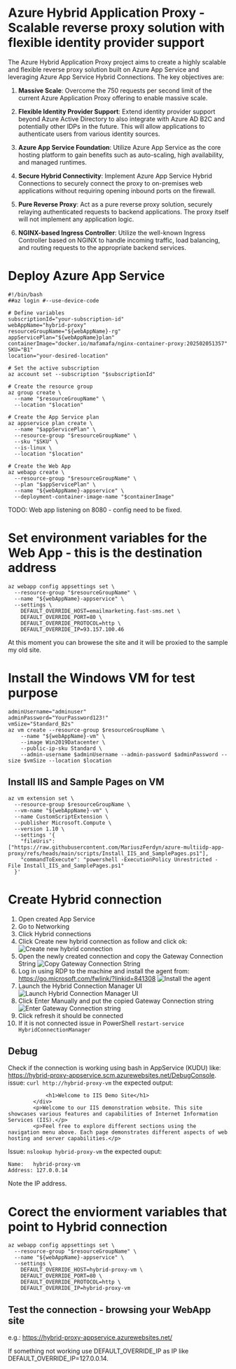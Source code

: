 # Azure Hybrid Application Proxy - Scalable reverse proxy solution with flexible identity provider support

The Azure Hybrid Application Proxy project aims to create a highly scalable and flexible reverse proxy solution built on Azure App Service and leveraging Azure App Service Hybrid Connections. The key objectives are:

1. **Massive Scale**: Overcome the 750 requests per second limit of the current Azure Application Proxy offering to enable massive scale.

2. **Flexible Identity Provider Support**: Extend identity provider support beyond Azure Active Directory to also integrate with Azure AD B2C and potentially other IDPs in the future. This will allow applications to authenticate users from various identity sources.

3. **Azure App Service Foundation**: Utilize Azure App Service as the core hosting platform to gain benefits such as auto-scaling, high availability, and managed runtimes.

4. **Secure Hybrid Connectivity**: Implement Azure App Service Hybrid Connections to securely connect the proxy to on-premises web applications without requiring opening inbound ports on the firewall.

5. **Pure Reverse Proxy**: Act as a pure reverse proxy solution, securely relaying authenticated requests to backend applications. The proxy itself will not implement any application logic.

6. **NGINX-based Ingress Controller**: Utilize the well-known Ingress Controller based on NGINX to handle incoming traffic, load balancing, and routing requests to the appropriate backend services.

# Deploy Azure App Service
```
#!/bin/bash
##az login #--use-device-code

# Define variables
subscriptionId="your-subscription-id"
webAppName="hybrid-proxy"
resourceGroupName="${webAppName}-rg"
appServicePlan="${webAppName}plan"
containerImage="docker.io/mafamafa/nginx-container-proxy:202502051357"
SKU="B1"
location="your-desired-location"

# Set the active subscription
az account set --subscription "$subscriptionId"

# Create the resource group
az group create \
  --name "$resourceGroupName" \
  --location "$location"

# Create the App Service plan
az appservice plan create \
  --name "$appServicePlan" \
  --resource-group "$resourceGroupName" \
  --sku "$SKU" \
  --is-linux \
  --location "$location"

# Create the Web App
az webapp create \
  --resource-group "$resourceGroupName" \
  --plan "$appServicePlan" \
  --name "${webAppName}-appservice" \
  --deployment-container-image-name "$containerImage"
```
TODO: Web app listening on 8080 - config need to be fixed.

# Set environment variables for the Web App - this is the destination address
```
az webapp config appsettings set \
  --resource-group "$resourceGroupName" \
  --name "${webAppName}-appservice" \
  --settings \
    DEFAULT_OVERRIDE_HOST=emailmarketing.fast-sms.net \
    DEFAULT_OVERRIDE_PORT=80 \
    DEFAULT_OVERRIDE_PROTOCOL=http \
    DEFAULT_OVERRIDE_IP=93.157.100.46
```
At this moment you can browese the site and it will be proxied to the sample my old site.

# Install the Windows VM for test purpose
```
adminUsername="adminuser"
adminPassword="YourPassword123!"
vmSize="Standard_B2s"
az vm create --resource-group $resourceGroupName \
    --name "${webAppName}-vm" \
    --image Win2019Datacenter \
    --public-ip-sku Standard \
    --admin-username $adminUsername --admin-password $adminPassword --size $vmSize --location $location
```
## Install IIS and Sample Pages on VM
```
az vm extension set \
  --resource-group $resourceGroupName \
  --vm-name "${webAppName}-vm" \
  --name CustomScriptExtension \
  --publisher Microsoft.Compute \
  --version 1.10 \
  --settings '{
    "fileUris": ["https://raw.githubusercontent.com/MariuszFerdyn/azure-multiidp-app-proxy/refs/heads/main/scripts/Install_IIS_and_SamplePages.ps1"],
    "commandToExecute": "powershell -ExecutionPolicy Unrestricted -File Install_IIS_and_SamplePages.ps1"
  }'
```
# Create Hybrid connection
1. Open created App Service
2. Go to Networking
3. Click Hybrid connections
4. Click Create new hybrid connection as follow and click ok:
   ![Create new hybrid connection](media/hybrid-point4.jpg)
5. Open the newly created connection and copy the Gateway Connection String
   ![Copy Gateway Connection String](media/hybrid-point5.jpg)
6. Log in using RDP to the machine and install the agent from: https://go.microsoft.com/fwlink/?linkid=841308
   ![Install the agent](media/hybrid-point6.jpg)
7. Launch the Hybrid Connection Manager UI
   ![Launch Hybrid Connection Manager UI](media/hybrid-point7.jpg)
8. Click Enter Manually and put the copied Gateway Connection string
   ![Enter Gateway Connection string](hybrid-point8.jpg)
9. Click refresh it should be connected
10. If it is not connected issue in PowerShell ```restart-service HybridConnectionManager```
## Debug
Check if the connection is working using bash in AppService (KUDU) like: https://hybrid-proxy-appservice.scm.azurewebsites.net/DebugConsole.
issue: ```curl http://hybrid-proxy-vm```
the expected output:
```
            <h1>Welcome to IIS Demo Site</h1>
        </div>
        <p>Welcome to our IIS demonstration website. This site showcases various features and capabilities of Internet Information Services (IIS).</p>
        <p>Feel free to explore different sections using the navigation menu above. Each page demonstrates different aspects of web hosting and server capabilities.</p>
```
Issue: ```nslookup hybrid-proxy-vm```
the expected ouput:
```
Name:   hybrid-proxy-vm
Address: 127.0.0.14
```
Note the IP address.
# Corect the enviorment variables that point to Hybrid connection
```
az webapp config appsettings set \
  --resource-group "$resourceGroupName" \
  --name "${webAppName}-appservice" \
  --settings \
    DEFAULT_OVERRIDE_HOST=hybrid-proxy-vm \
    DEFAULT_OVERRIDE_PORT=80 \
    DEFAULT_OVERRIDE_PROTOCOL=http \
    DEFAULT_OVERRIDE_IP=hybrid-proxy-vm
```
## Test the connection - browsing your WebApp site
e.g.: https://hybrid-proxy-appservice.azurewebsites.net/

If something not working use DEFAULT_OVERRIDE_IP as IP like DEFAULT_OVERRIDE_IP=127.0.0.14.
